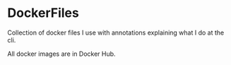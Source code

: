 # DockerFiles
Collection of docker files I use with annotations explaining what I do at the cli.

All docker images are in Docker Hub.
